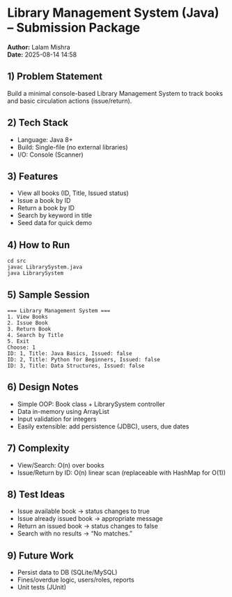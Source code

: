 # Library Management System (Java) – Submission Package

**Author:** Lalam Mishra  
**Date:** 2025-08-14 14:58

## 1) Problem Statement
Build a minimal console-based Library Management System to track books and basic circulation actions (issue/return).

## 2) Tech Stack
- Language: Java 8+
- Build: Single-file (no external libraries)
- I/O: Console (Scanner)

## 3) Features
- View all books (ID, Title, Issued status)
- Issue a book by ID
- Return a book by ID
- Search by keyword in title
- Seed data for quick demo

## 4) How to Run
```
cd src
javac LibrarySystem.java
java LibrarySystem
```

## 5) Sample Session
```
=== Library Management System ===
1. View Books
2. Issue Book
3. Return Book
4. Search by Title
5. Exit
Choose: 1
ID: 1, Title: Java Basics, Issued: false
ID: 2, Title: Python for Beginners, Issued: false
ID: 3, Title: Data Structures, Issued: false
```

## 6) Design Notes
- Simple OOP: Book class + LibrarySystem controller
- Data in-memory using ArrayList
- Input validation for integers
- Easily extensible: add persistence (JDBC), users, due dates

## 7) Complexity
- View/Search: O(n) over books
- Issue/Return by ID: O(n) linear scan (replaceable with HashMap for O(1))

## 8) Test Ideas
- Issue available book → status changes to true
- Issue already issued book → appropriate message
- Return an issued book → status changes to false
- Search with no results → “No matches.”

## 9) Future Work
- Persist data to DB (SQLite/MySQL)
- Fines/overdue logic, users/roles, reports
- Unit tests (JUnit)